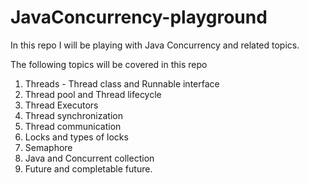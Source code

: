 # JavaConcurrency-playground


In this repo I will be playing with Java Concurrency and related topics.

The following topics will be covered in this repo
1. Threads - Thread class and Runnable interface
2. Thread pool and Thread lifecycle
3. Thread Executors
4. Thread synchronization
5. Thread communication
6. Locks and types of locks
7. Semaphore
8. Java and Concurrent collection
9. Future and completable future.